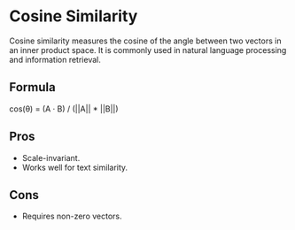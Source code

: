 # Cosine Similarity

Cosine similarity measures the cosine of the angle between two vectors in an inner product space.
It is commonly used in natural language processing and information retrieval.

## Formula
cos(θ) = (A · B) / (||A|| * ||B||)

## Pros
- Scale-invariant.
- Works well for text similarity.

## Cons
- Requires non-zero vectors.
